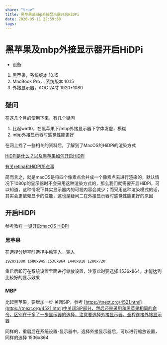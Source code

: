 ```yaml
---
share: "true"
title: 黑苹果及mbp外接显示器开启HiDPi
date: 2020-05-11 22:59:50
tags: 
---
```


# 黑苹果及mbp外接显示器开启HiDPi

* 设备

1. 黑苹果，系统版本 10.15
2. MacBook Pro， 系统版本 10.15
3. 外接显示器，AOC 24寸 1920*1080

## 疑问

在这几个月的使用下来，有几个疑问

1. 比起win10，在黑苹果下/mbp外接显示器下字体发虚，模糊
2. mbp外接显示器时感觉性能更好

<!--more-->

在网上找了一些相关的资料后，了解到了MacOS的HiDPi的渲染方式

[HiDPI是什么？以及黑苹果如何开启HiDPI](https://www.sqlsec.com/2018/09/hidpi.html)

[有关retina和HiDPI那点事](https://zhuanlan.zhihu.com/p/20684620)

简而言之，就是macOS是将四个像素点合并成一个像素点去进行渲染的，默认情况下1080p的显示器时不会采用这种渲染方式的，那么我们就需要开启HiDPi，可以知道，这种情况下其实显示器内的可视内容会减少；而采用这种渲染模式的话，其实会更依赖显卡的性能，这也是疑问二在外接显示器时感觉性能更好的原因

## 开启HiDPi

参考教程 [一键开启macOS HiDPI](https://zhih.me/one-key-hidpi/)

### 黑苹果

在选择分辨率时选择手动输入，输入

```
1920x1080 1680x945 1536x864 1440x810 1280x720
```

重启后即可在系统设置里面进行缩放设置，注意此时要选择 1536x864，才能达到比较好的显示效果

### MBP

比起黑苹果，要增加一步 关闭SIP，参考 [https://tnext.org/4521.html](https://tnext.org/4521.html)中关闭SIP部分，然后还是采用和黑苹果相同的命令，区别在于多了一步显示器的选择，注意要选择外接显示器，全程连接外接显示器

同样的，重启后在系统设置-显示器中，选择外接显示器后，可以进行缩放设置，同样的选择 1536x864
